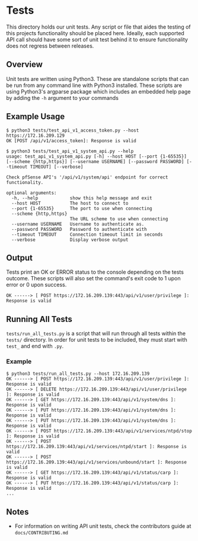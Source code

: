 Tests
=====
This directory holds our unit tests. Any script or file that aides the testing of this projects functionality should be 
placed here. Ideally, each supported API call should have some sort of unit test behind it to ensure functionality does
not regress between releases.

## Overview
Unit tests are written using Python3. These are standalone scripts that can be run from any command line with Python3
installed. These scripts are using Python3's argparse package which includes an embedded help page by adding the `-h`
argument to your commands

## Example Usage
```commandline
$ python3 tests/test_api_v1_access_token.py --host https://172.16.209.129 
OK [POST /api/v1/access_token]: Response is valid
```

```commandline
$ python3 tests/test_api_v1_system_api.py --help
usage: test_api_v1_system_api.py [-h] --host HOST [--port {1-65535}] [--scheme {http,https}] [--username USERNAME] [--password PASSWORD] [--timeout TIMEOUT] [--verbose]

Check pfSense API's '/api/v1/system/api' endpoint for correct functionality.

optional arguments:
  -h, --help            show this help message and exit
  --host HOST           The host to connect to
  --port {1-65535}      The port to use when connecting
  --scheme {http,https}
                        The URL scheme to use when connecting
  --username USERNAME   Username to authenticate as.
  --password PASSWORD   Password to authenticate with
  --timeout TIMEOUT     Connection timeout limit in seconds
  --verbose             Display verbose output

```

## Output
Tests print an OK or ERROR status to the console depending on the tests outcome. These scripts will also
set the command's exit code to 1 upon error or 0 upon success.

```
OK ------> [ POST https://172.16.209.139:443/api/v1/user/privilege ]: Response is valid
```

## Running All Tests
`tests/run_all_tests.py` is a script that will run through all tests within the `tests/` directory. In order for
unit tests to be included, they must start with `test_` and end with `.py`. 

### Example
```commandline
$ python3 tests/run_all_tests.py --host 172.16.209.139
OK ------> [ POST https://172.16.209.139:443/api/v1/user/privilege ]: Response is valid
OK ------> [ DELETE https://172.16.209.139:443/api/v1/user/privilege ]: Response is valid
OK ------> [ GET https://172.16.209.139:443/api/v1/system/dns ]: Response is valid
OK ------> [ PUT https://172.16.209.139:443/api/v1/system/dns ]: Response is valid
OK ------> [ PUT https://172.16.209.139:443/api/v1/system/dns ]: Response is valid
OK ------> [ POST https://172.16.209.139:443/api/v1/services/ntpd/stop ]: Response is valid
OK ------> [ POST https://172.16.209.139:443/api/v1/services/ntpd/start ]: Response is valid
OK ------> [ POST https://172.16.209.139:443/api/v1/services/unbound/start ]: Response is valid
OK ------> [ GET https://172.16.209.139:443/api/v1/status/carp ]: Response is valid
OK ------> [ PUT https://172.16.209.139:443/api/v1/status/carp ]: Response is valid
...
```

## Notes
- For information on writing API unit tests, check the contributors guide at `docs/CONTRIBUTING.md`
